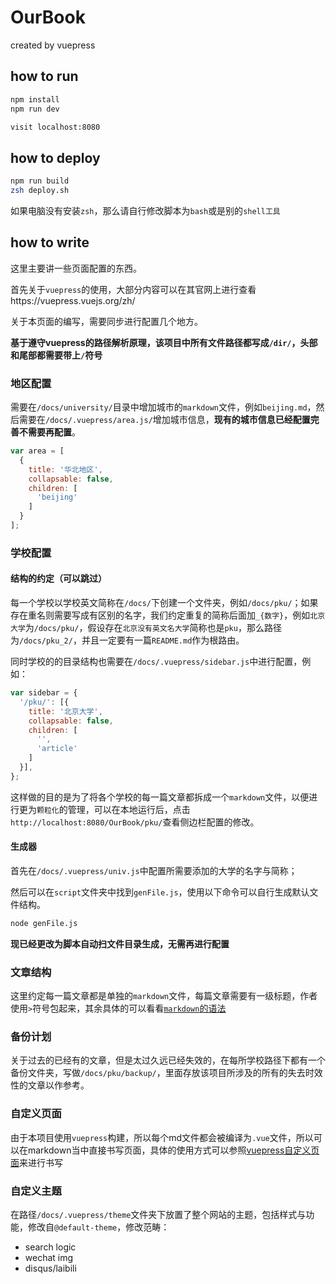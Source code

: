 # OurBook

created by vuepress

## how to run

```bash
npm install
npm run dev

visit localhost:8080
```

## how to deploy

```bash
npm run build
zsh deploy.sh
```
如果电脑没有安装`zsh`，那么请自行修改脚本为`bash`或是别的`shell工具`

## how to write

这里主要讲一些页面配置的东西。  

首先关于`vuepress`的使用，大部分内容可以在其官网上进行查看https://vuepress.vuejs.org/zh/  

关于本页面的编写，需要同步进行配置几个地方。

**基于遵守vuepress的路径解析原理，该项目中所有文件路径都写成`/dir/`，头部和尾部都需要带上`/`符号**

### 地区配置  

需要在`/docs/university/`目录中增加城市的`markdown`文件，例如`beijing.md`，然后需要在`/docs/.vuepress/area.js/`增加城市信息，**现有的城市信息已经配置完善不需要再配置**。
```javascript
var area = [
  {
    title: '华北地区',
    collapsable: false,
    children: [
      'beijing'
    ]
  }
];
```

### 学校配置  

#### 结构的约定（可以跳过）
每一个学校以学校英文简称在`/docs/`下创建一个文件夹，例如`/docs/pku/`；如果存在重名则需要写成有区别的名字，我们约定重复的简称后面加`_{数字}`，例如`北京大学`为`/docs/pku/`，假设存在`北京没有英文名大学`简称也是`pku`，那么路径为`/docs/pku_2/`，并且一定要有一篇`README.md`作为根路由。  

同时学校的的目录结构也需要在`/docs/.vuepress/sidebar.js`中进行配置，例如：  
```javascript
var sidebar = {
  '/pku/': [{
    title: '北京大学',
    collapsable: false,
    children: [
      '',
      'article'
    ]
  }],
};
```
这样做的目的是为了将各个学校的每一篇文章都拆成一个`markdown`文件，以便进行更为`颗粒化`的管理，可以在本地运行后，点击`http://localhost:8080/OurBook/pku/`查看侧边栏配置的修改。

#### 生成器

首先在`/docs/.vuepress/univ.js`中配置所需要添加的大学的名字与简称；  

然后可以在`script`文件夹中找到`genFile.js`，使用以下命令可以自行生成默认文件结构。
```bash
node genFile.js
```

**现已经更改为脚本自动扫文件目录生成，无需再进行配置**

### 文章结构  

这里约定每一篇文章都是单独的`markdown`文件，每篇文章需要有一级标题，作者使用`>`符号包起来，其余具体的可以看看[`markdown`的语法](https://www.zybuluo.com/mdeditor)


### 备份计划  

关于过去的已经有的文章，但是太过久远已经失效的，在每所学校路径下都有一个备份文件夹，写做`/docs/pku/backup/`，里面存放该项目所涉及的所有的失去时效性的文章以作参考。

### 自定义页面  

由于本项目使用`vuepress`构建，所以每个md文件都会被编译为`.vue`文件，所以可以在markdown当中直接书写页面，具体的使用方式可以参照[vuepress自定义页面](https://vuepress.vuejs.org/zh/default-theme-config/#%E8%87%AA%E5%AE%9A%E4%B9%89%E9%A1%B5%E9%9D%A2%E7%B1%BB)来进行书写

### 自定义主题
在路径`/docs/.vuepress/theme`文件夹下放置了整个网站的主题，包括样式与功能，修改自`@default-theme`，修改范畴：
- search logic
- wechat img
- disqus/laibili
